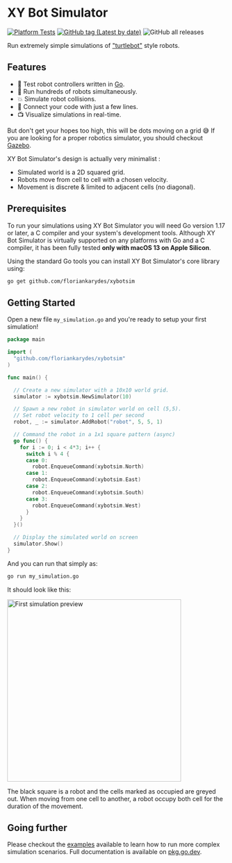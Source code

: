 # XY Bot Simulator

[![Platform Tests](https://github.com/floriankarydes/xybotsim/actions/workflows/platform_tests.yml/badge.svg?branch=main)](https://github.com/floriankarydes/xybotsim/actions/workflows/platform_tests.yml) [![GitHub tag (Latest by date)](https://img.shields.io/github/v/tag/floriankarydes/xybotsim)](https://github.com/floriankarydes/xybotsim/releases) ![GitHub all releases](https://img.shields.io/github/downloads/floriankarydes/xybotsim/total)

Run extremely simple simulations of ["turtlebot"](https://www.turtlebot.com) style robots.

## Features

- 🤖 Test robot controllers written in [Go](https://go.dev).
- 💯 Run hundreds of robots simultaneously.
- 💥 Simulate robot collisions.
- 📘 Connect your code with just a few lines.
- 📺 Visualize simulations in real-time.

But don't get your hopes too high, this will be dots moving on a grid 😅 If you are looking for a proper robotics simulator, you should checkout [Gazebo](https://gazebosim.org/home).

XY Bot Simulator's design is actually very minimalist :

- Simulated world is a 2D squared grid.
- Robots move from cell to cell with a chosen velocity.
- Movement is discrete & limited to adjacent cells (no diagonal).

## Prerequisites

To run your simulations using XY Bot Simulator you will need Go version 1.17 or later, a C compiler and your system's development tools. Although XY Bot Simulator is virtually supported on any platforms with Go and a C compiler, it has been fully tested **only with macOS 13 on Apple Silicon**.

Using the standard Go tools you can install XY Bot Simulator's core library using:

```bash
go get github.com/floriankarydes/xybotsim
```

## Getting Started

Open a new file `my_simulation.go` and you're ready to setup your first simulation!

```go
package main

import (
  "github.com/floriankarydes/xybotsim"
)

func main() {

  // Create a new simulator with a 10x10 world grid.
  simulator := xybotsim.NewSimulator(10)

  // Spawn a new robot in simulator world on cell (5,5).
  // Set robot velocity to 1 cell per second
  robot, _ := simulator.AddRobot("robot", 5, 5, 1)

  // Command the robot in a 1x1 square pattern (async)
  go func() {
    for i := 0; i < 4*3; i++ {
      switch i % 4 {
      case 0:
        robot.EnqueueCommand(xybotsim.North)
      case 1:
        robot.EnqueueCommand(xybotsim.East)
      case 2:
        robot.EnqueueCommand(xybotsim.South)
      case 3:
        robot.EnqueueCommand(xybotsim.West)
      }
    }
  }()

  // Display the simulated world on screen
  simulator.Show()
}
```

And you can run that simply as:

```bash
go run my_simulation.go
```

It should look like this:

<img src="https://j.gifs.com/RlJn8q.gif" alt="First simulation preview" width="400" height="420">

The black square is a robot and the cells marked as occupied are greyed out. When moving from one cell to another, a robot occupy both cell for the duration of the movement.

## Going further

Please checkout the [examples](examples) available to learn how to run more complex simulation scenarios. Full documentation is available on [pkg.go.dev](https://pkg.go.dev/github.com/floriankarydes/xybotsim).

